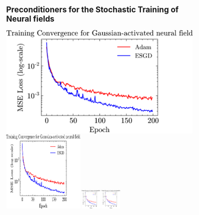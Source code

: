 ## Preconditioners for the Stochastic Training of Neural fields ##

<img src="misc/gaussian_convergence.png">
<img src="misc/gaussian_convergence.png" width="200" height="200">
<img src="misc/gaussian_convergence.png" width="50" height="50">
<img src="misc/gaussian_convergence.png" width="50" height="50">
